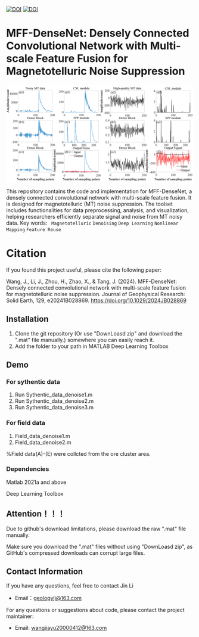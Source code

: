 [![DOI](https://zenodo.org/badge/DOI/10.1029/2024JB028869.svg)](https://doi.org/10.1029/2024JB028869)
[![DOI](https://zenodo.org/badge/DOI/10.5281/zenodo.11580406.svg)](https://doi.org/10.5281/zenodo.11580406)

# MFF-DenseNet: Densely Connected Convolutional Network with Multi-scale Feature Fusion for Magnetotelluric Noise Suppression
![image](https://github.com/jiayukk/Figure/blob/main/Figure22.png)

This repository contains the code and implementation for MFF-DenseNet, a densely connected convolutional network with multi-scale feature fusion. It is designed for magnetotelluric (MT) noise suppression. The toolset includes functionalities for data preprocessing, analysis, and visualization, helping researchers efficiently separate signal and noise from MT noisy data.
Key words: ` Magnetotelluric` `Denoising` `Deep Learning` `Nonlinear Mapping` `Feature Reuse` 

# Citation
If you found this project useful, please cite the following paper:

Wang, J., Li, J., Zhou, H., Zhao, X., & Tang, J. (2024). MFF-DenseNet: Densely connected convolutional network with multi-scale feature fusion for magnetotelluric noise suppression. Journal of Geophysical Research: Solid Earth, 129, e20241B028869. https://doi.org/10.1029/2024JB028869

## Installation
1. Clone the git repository (Or use "DownLoasd zip" and download the ".mat" file manually.) somewhere you can easily reach it.
2. Add the folder to your path in MATLAB
Deep Learning Toolbox

## Demo

### For sythentic data 
1. Run Sythentic_data_denoise1.m
2. Run Sythentic_data_denoise2.m
3. Run Sythentic_data_denoise3.m

### For field data
1. Field_data_denoise1.m
2. Field_data_denoise2.m
   
%Field data(A)-(E) were collcted from the ore cluster area.

### Dependencies
Matlab 2021a and above

Deep Learning Toolbox

## Attention！！！
Due to github's download limitations, please download the raw ".mat" file manually.

Make sure you download the ".mat" files without using "DownLoasd zip", as GitHub's compressed downloads can corrupt large files. 

## Contact Information
If you have any questions, feel free to contact Jin Li
- Email：geologylj@163.com

For any questions or suggestions about code, please contact the project maintainer:
- Email: wangjiayu20000412@163.com

